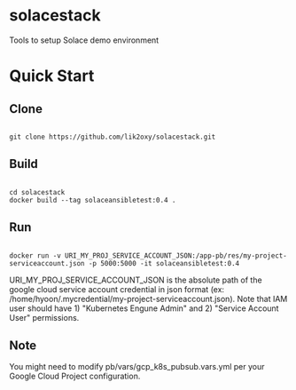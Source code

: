 # solacestack
Tools to setup Solace demo environment

# Quick Start
## Clone
<pre><code>
git clone https://github.com/lik2oxy/solacestack.git 
</code></pre>

## Build 
<pre><code>
cd solacestack
docker build --tag solaceansibletest:0.4 .
</code></pre>

## Run
<pre><code>
docker run -v URI_MY_PROJ_SERVICE_ACCOUNT_JSON:/app-pb/res/my-project-serviceaccount.json -p 5000:5000 -it solaceansibletest:0.4
</code></pre>

URI_MY_PROJ_SERVICE_ACCOUNT_JSON is the absolute path of the google cloud service account credential in json format (ex: /home/hyoon/.mycredential/my-project-serviceaccount.json). Note that IAM user should have 1) "Kubernetes Engune Admin" and 2) "Service Account User" permissions. 

## Note
You might need to modify pb/vars/gcp_k8s_pubsub.vars.yml per your Google Cloud Project configuration.
